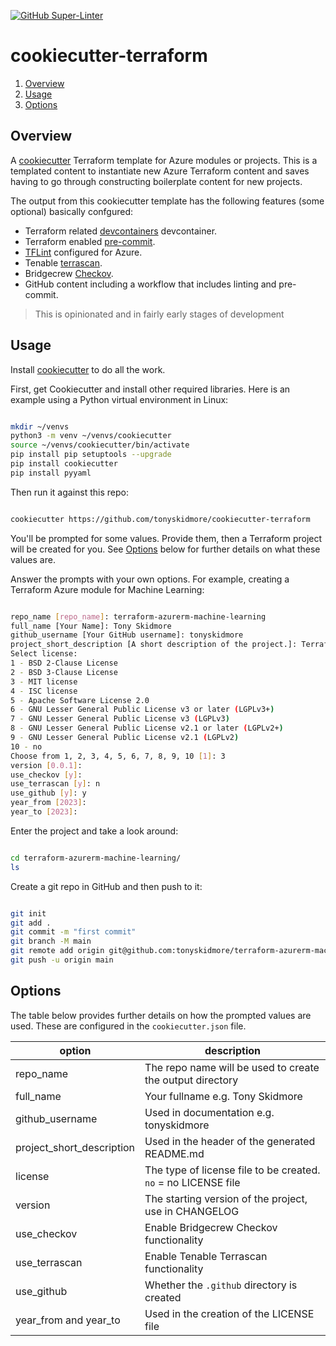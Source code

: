 [![GitHub Super-Linter](https://github.com/tonyskidmore/cookiecutter-terraform/workflows/Lint%20Code%20Base/badge.svg)](https://github.com/marketplace/actions/super-linter)

# cookiecutter-terraform

1. [Overview](#overview)
2. [Usage](#usage)
3. [Options](#options)

## Overview

A [cookiecutter](https://github.com/cookiecutter/cookiecutter) Terraform template for Azure modules or projects.
This is a templated content to instantiate new Azure Terraform content and saves having to go through constructing boilerplate content for new projects.  

The output from this cookiecutter template has the following features (some optional) basically confgured:

* Terraform related [devcontainers](https://github.com/devcontainers/) devcontainer.
* Terraform enabled [pre-commit](https://pre-commit.com).
* [TFLint](https://github.com/terraform-linters/tflint) configured for Azure.
* Tenable [terrascan](https://github.com/tenable/terrascan).
* Bridgecrew [Checkov](https://github.com/bridgecrewio/checkov).
* GitHub content including a workflow that includes linting and pre-commit.


> This is opinionated and in fairly early stages of development


## Usage

Install [cookiecutter](https://github.com/cookiecutter/cookiecutter) to do all the work.

First, get Cookiecutter and install other required libraries. Here is an example using a Python virtual environment in Linux:

````bash

mkdir ~/venvs
python3 -m venv ~/venvs/cookiecutter
source ~/venvs/cookiecutter/bin/activate
pip install pip setuptools --upgrade
pip install cookiecutter
pip install pyyaml

````

Then run it against this repo:

````bash

cookiecutter https://github.com/tonyskidmore/cookiecutter-terraform

````

You'll be prompted for some values. Provide them, then a Terraform project will be created for you.  See [Options](#options) below for further details on what these values are.


Answer the prompts with your own options. For example, creating a Terraform Azure module for Machine Learning:

````bash

repo_name [repo_name]: terraform-azurerm-machine-learning
full_name [Your Name]: Tony Skidmore
github_username [Your GitHub username]: tonyskidmore
project_short_description [A short description of the project.]: Terraform module for Azure Machine Learning
Select license:
1 - BSD 2-Clause License
2 - BSD 3-Clause License
3 - MIT license
4 - ISC license
5 - Apache Software License 2.0
6 - GNU Lesser General Public License v3 or later (LGPLv3+)
7 - GNU Lesser General Public License v3 (LGPLv3)
8 - GNU Lesser General Public License v2.1 or later (LGPLv2+)
9 - GNU Lesser General Public License v2.1 (LGPLv2)
10 - no
Choose from 1, 2, 3, 4, 5, 6, 7, 8, 9, 10 [1]: 3
version [0.0.1]:
use_checkov [y]:
use_terrascan [y]: n
use_github [y]: y
year_from [2023]:
year_to [2023]:

````

Enter the project and take a look around:

````bash

cd terraform-azurerm-machine-learning/
ls

````

Create a git repo in GitHub and then push to it:

````bash

git init
git add .
git commit -m "first commit"
git branch -M main
git remote add origin git@github.com:tonyskidmore/terraform-azurerm-machine-learning.git
git push -u origin main

````

## Options

The table below provides further details on how the prompted values are used.
These are configured in the `cookiecutter.json` file.

| option                    | description                                                     |
|---------------------------|-----------------------------------------------------------------|
| repo_name                 | The repo name will be used to create the output directory       |
| full_name                 | Your fullname e.g. Tony Skidmore                                |
| github_username           | Used in documentation e.g. tonyskidmore                         |
| project_short_description | Used in the header of the generated README.md                   |
| license                   | The type of license file to be created.  `no` = no LICENSE file |
| version                   | The starting version of the project, use in CHANGELOG           |
| use_checkov               | Enable Bridgecrew Checkov functionality                         |
| use_terrascan             | Enable Tenable Terrascan functionality                          |
| use_github                | Whether the `.github` directory is created                      |
| year_from and year_to     | Used in the creation of the LICENSE file                        |
